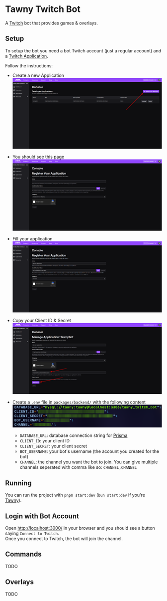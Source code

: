 # Tawny Twitch Bot

A [Twitch](https://twitch.tv/) bot that provides games & overlays.

## Setup

To setup the bot you need a bot Twitch account (just a regular account) and a [Twitch Application](https://dev.twitch.tv/console/apps).

Follow the instructions:

-   Create a new Application
    ![Register Your Application](./images/register-your-application.png)

-   You should see this page
    ![Register application page](./images/new-application.png)

-   Fill your application
    ![Fill your application](./images/fill-your-application.png)

-   Copy your Client ID & Secret
    ![Copy your Client ID & Secret](./images/new-secret.png)

-   Create a `.env` file in `packages/backend/` with the following content
    ![Env file](./images/env-file.png)

    -   `DATABASE_URL`: database connection string for [Prisma](https://prisma.io)
    -   `CLIENT_ID`: your client ID
    -   `CLIENT_SECRET`: your client secret
    -   `BOT_USERNAME`: your bot's username (the account you created for the bot)
    -   `CHANNEL`: the channel you want the bot to join. You can give multiple channels seperated with comma like so: `CHANNEL,CHANNEL`

## Running

You can run the project with `pnpm start:dev` (`bun start:dev` if you're [Tawny](https://github.com/twny)).

## Login with Bot Account

Open [http://localhost:3000/](http://localhost:3000/) in your browser and you should see a button saying `Connect to Twitch`.  
Once you connect to Twitch, the bot will join the channel.

## Commands

TODO

## Overlays

TODO
